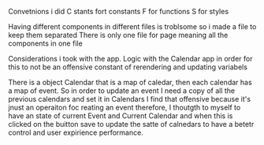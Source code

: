 Convetnions i did
C stants fort constants
F for functions
S for styles

Having different components in different files is troblsome so i made a file to keep them separated
There is only one file for page meaning all the components in one file



Considerations i took with the app.
Logic with the Calendar app in order for this to not be an offensive constant of rerendering and updating variabels

There is a object Calendar that is a map of caledar, then each calendar has a map of event.
So in order to update an event I need a copy of all the previous calendars and set it in Calendars I find that offensive because it's jnust an operaiton foc reating an event therefore, I thoutgth to myself to have an state of current Event and Current Calendar and when this is clicked on the buitton save to update the satte of calnedars to have a betetr control and user expirience performance.